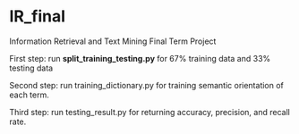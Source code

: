 # IR_final
Information Retrieval and Text Mining Final Term Project

First step: run <b>split_training_testing.py</b> for 67% training data and 33% testing data

Second step: run training_dictionary.py for training semantic orientation of each term.

Third step: run testing_result.py for returning accuracy, precision, and recall rate.

